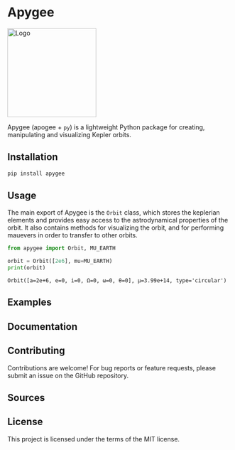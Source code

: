 # Apygee

<p align="start">
  <a href="https://github.com/Pocket-titan/apygee">
    <img src="logo.jpg" alt="Logo" width="200">
  </a>
</p>

Apygee (apogee + `py`) is a lightweight Python package for creating, manipulating and visualizing Kepler orbits.

## Installation

```bash
pip install apygee
```

## Usage

The main export of Apygee is the `Orbit` class, which stores the keplerian elements and provides easy access to the astrodynamical properties of the orbit. It also contains methods for visualizing the orbit, and for performing mauevers in order to transfer to other orbits.

```python
from apygee import Orbit, MU_EARTH

orbit = Orbit([2e6], mu=MU_EARTH)
print(orbit)
```

    Orbit([a=2e+6, e=0, i=0, Ω=0, ω=0, θ=0], μ=3.99e+14, type='circular')

## Examples

## Documentation

## Contributing

Contributions are welcome! For bug reports or feature requests, please submit an issue on the GitHub repository.

## Sources

## License

This project is licensed under the terms of the MIT license.
